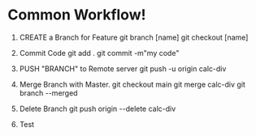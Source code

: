 # Common Workflow!

1. CREATE a Branch for Feature
    git branch [name]
    git checkout [name]

2. Commit Code
    git add .
    git commit -m"my code"

3. PUSH "BRANCH" to Remote server
    git push -u origin calc-div

4.  Merge Branch with Master.
    git checkout main
    git merge calc-div
    git branch --merged

5. Delete Branch
    git push origin --delete calc-div


6. Test